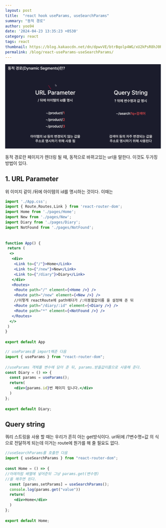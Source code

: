 ```yaml
---
layout: post
title:  "react hook useParams, useSearchParams"
summary: "동적 경로"
author: yoo94
date: '2024-04-23 13:35:23 +0530'
category: react
tags: react
thumbnail: https://blog.kakaocdn.net/dn/dpwvVE/btrBqolp4WG/xU2kPsR8hJ0Rpx9B1LSoZ1/img.png
permalink: /blog/react-useParams-useSearchParams/
---
```


<img src="/blog/postImg/Pasted image 20240507193110.png" alt="Pasted image 20240507193110.png" style="max-width:100%;">

동적 경로란 페이지가 렌더링 될 때, 동적으로 바뀌고있는 url을 말한다.
이것도 두가징 방법이 있다.

## 1. URL Parameter

위 이미지 같이 /뒤에 아이템의 id를 명시하는 것이다.
이때는
```jsx
import './App.css';
import { Route,Routes,Link } from 'react-router-dom';
import Home from './pages/Home';
import New from './pages/New';
import Diary from './pages/Diary';
import NotFound from './pages/NotFound';


function App() {
 return (
  <>
   <div>
    <Link to={"/"}>Home</Link>
    <Link to={"/new"}>New</Link>
    <Link to={"/diary"}>Diary</Link>
   </div>
   <Routes>
    <Route path="/" element={<Home />} />
    <Route path="/new" element={<New />} />
    //이렇게 reactRoute에 path에다가 /:이동할값이름 을 설정해 준 뒤
    <Route path="/diary/:id" element={<Diary />} />
    <Route path="*" element={<NotFound />} />
   </Routes>
  </>
 )
}

export default App

```
```jsx
// useParams를 import해준 다음
import { useParams } from "react-router-dom";

//useParams 객체를 변수에 담아 준 뒤, params.받을값이름으로 사용해 준다.
const Diary = () => {
  const params = useParams();
  return(
    <div>{params.id}번 페이지 입니다.</div>
  )
};

export default Diary;
```

## Query string

쿼리 스트링을 사용 할 때는 우리가 흔히 아는 get방식이다.
url뒤에 /?변수명=값 의 식으로 전달하게 되는데
이거는 route에 뭔가를 해 줄 필요도 없다.

```jsx
//useSearchParams를 호출한 다음
import { useSearchParams } from "react-router-dom";

const Home = () => {
//아래처럼 배열에 넣어준뒤 그냥 params.get(변수명)
//을 해주면 된다.
  const [params,setParams] = useSearchParams();
  console.log(params.get("value"))
  return(
    <div>Home</div>
  )
};

export default Home;
```
